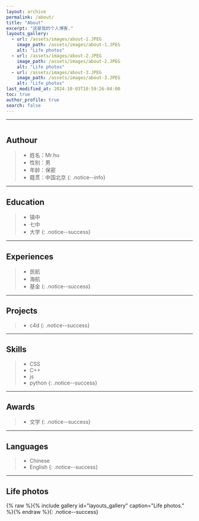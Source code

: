 ```yaml
---
layout: archive
permalink: /about/
title: "About"
excerpt: "这是我的个人博客."
layouts_gallery:
  - url: /assets/images/about-1.JPEG
    image_path: /assets/images/about-1.JPEG
    alt: "Life photos"
  - url: /assets/images/about-2.JPEG
    image_path: /assets/images/about-2.JPEG
    alt: "Life photos"
  - url: /assets/images/about-3.JPEG
    image_path: /assets/images/about-3.JPEG
    alt: "Life photos"
last_modified_at: 2024-10-03T10:59:26-04:00
toc: true
author_profile: true
search: false
---
```



***

<figure style="width: 168px" class="align-right">
  <img src="{{ site.url }}{{ site.baseurl }}/assets/images/boi-3.jpg" alt="">
  <figcaption> </figcaption>
</figure> 

## **Authour**

> - 姓名：Mr.hu
> - 性别：男
> - 年龄：保密
> - 籍贯：中国北京
{: .notice--info}

***

## **Education**

> - 镇中
> - 七中
> - 大学
{: .notice--success}

***

## **Experiences**

> - 民航
> - 海航
> - 基金
{: .notice--success}

***

## **Projects**

> - c4d
{: .notice--success}

***

## **Skills**

> - CSS
> - C++
> - js
> - python
{: .notice--success}

***

## **Awards**
> - 文学
{: .notice--success}

***

## **Languages**
>- Chinese
>- English
{: .notice--success}

***

## **Life photos**

{% raw %}{% include gallery id="layouts_gallery" caption="Life photos." %}{% endraw %}{: .notice--success}